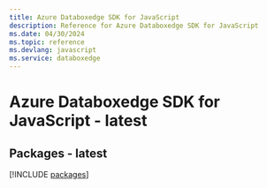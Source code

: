 ```yaml
---
title: Azure Databoxedge SDK for JavaScript
description: Reference for Azure Databoxedge SDK for JavaScript
ms.date: 04/30/2024
ms.topic: reference
ms.devlang: javascript
ms.service: databoxedge
---
```

# Azure Databoxedge SDK for JavaScript - latest
## Packages - latest
[!INCLUDE [packages](databoxedge-index.md)]